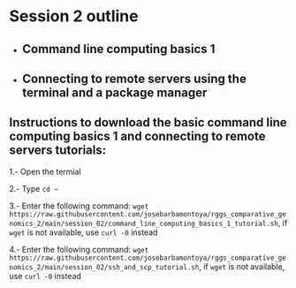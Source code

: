 # Session 2 outline

* ## Command line computing basics 1
* ## Connecting to remote servers using the terminal and a package manager

## Instructions to download the basic command line computing basics 1 and connecting to remote servers tutorials:
  1.- Open the termial
    
  2.- Type `cd ~`
    
  3.- Enter the following command: `wget https://raw.githubusercontent.com/josebarbamontoya/rggs_comparative_genomics_2/main/session_02/command_line_computing_basics_1_tutorial.sh`, if `wget` is not available, use `curl -0` instead
  
  4.- Enter the following command: `wget https://raw.githubusercontent.com/josebarbamontoya/rggs_comparative_genomics_2/main/session_02/ssh_and_scp_tutorial.sh`, if `wget` is not available, use `curl -0` instead
  
